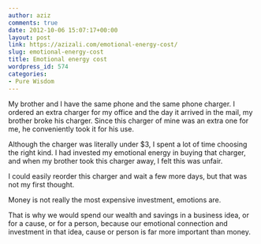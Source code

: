 ```yaml
---
author: aziz
comments: true
date: 2012-10-06 15:07:17+00:00
layout: post
link: https://azizali.com/emotional-energy-cost/
slug: emotional-energy-cost
title: Emotional energy cost
wordpress_id: 574
categories:
- Pure Wisdom
---
```


My brother and I have the same phone and the same phone charger. I ordered an extra charger for my office and the day it arrived in the mail, my brother broke his charger. Since this charger of mine was an extra one for me, he conveniently took it for his use.

Although the charger was literally under $3, I spent a lot of time choosing the right kind. I had invested my emotional energy in buying that charger, and when my brother took this charger away, I felt this was unfair.

I could easily reorder this charger and wait a few more days, but that was not my first thought.

Money is not really the most expensive investment, emotions are.

That is why we would spend our wealth and savings in a business idea, or for a cause, or for a person,  because our emotional connection and investment in that idea, cause or person is far more important than money.
